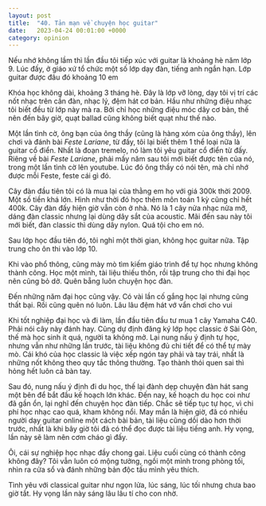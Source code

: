 ```yaml
---
layout: post
title:  "40. Tản mạn về chuyện học guitar"
date:   2023-04-24 00:01:00 +0000
category: opinion
---
```

Nếu nhớ không lầm thì lần đầu tôi tiếp xúc với guitar là khoảng hè năm lớp 9. Lúc đấy, ở giáo xứ tổ chức một số lớp dạy đàn, tiếng anh ngắn hạn. Lớp guitar được đâu đó khoảng 10 em 

Khóa học không dài, khoảng 3 tháng hè. Đây là lớp vỡ lòng, dạy tôi vị trí các nốt nhạc trên cần đàn, nhạc lý, đệm hát cơ bản. Hầu như những điệu nhạc tôi biết đều từ lớp này mà ra. Bởi chỉ học những điệu móc dây cơ bản, thế nên đến bây giờ, quạt ballad cũng không biết quạt như thế nào. 

Một lần tình cờ, ông bạn của ông thầy (cũng là hàng xóm của ông thầy), lên chơi và đánh bài *Feste Lariane*, từ đấy, tôi lại biết thêm 1 thể loại nữa là guitar cổ điển. Nhất là đoạn tremelo, nó làm tôi yêu guitar cổ điển từ đấy. Riêng về bài *Feste Lariane*, phải mấy năm sau tôi mới biết được tên của nó, trong một lần tình cờ lên youtube. Lúc đó ông thầy có nói tên, mà chỉ nhớ được mỗi Feste, feste cái gì đó. 

Cây đàn đầu tiên tôi có là mua lại của thằng em họ với giá 300k thời 2009. Một số tiền khá lớn. Hình như thời đó học thêm môn toán 1 kỳ cũng chỉ hết 400k. Cây đàn đấy hiện giờ vẫn còn ở nhà. Nó là 1 cây nửa nhạc nửa mỡ, dáng đàn classic nhưng lại dùng dây sắt của acoustic. Mãi đến sau này tôi mới biết, đàn classic thì dùng dây nylon. Quá tội cho em nó. 

Sau lớp học đầu tiên đó, tôi nghỉ một thời gian, không học guitar nữa. Tập trung cho ôn thi vào lớp 10. 

Khi vào phổ thông, cũng mày mò tìm kiếm giáo trình để tự học nhưng không thành công. Học một mình, tài liệu thiếu thốn, rồi tập trung cho thi đại học nên cũng bỏ dở. Quên bẵng luôn chuyện học đàn. 

Đến những năm đại học cũng vậy. Có vài lần cố gắng học lại nhưng cũng thất bại. Rồi cũng quên nó luôn. Lâu lâu đệm hát vớ vẩn chơi cho vui

Khi tốt nghiệp đại học và đi làm, lần đầu tiên đầu tư mua 1 cây Yamaha C40. Phải nói cây này đánh hay. Cũng dự định đăng ký lớp học classic ở Sài Gòn, thế mà học sinh ít quá, người ta không mở. Lại nung nấu ý định tự học, nhưng vẫn như những lần trước, tài liệu không đủ chi tiết để có thể tự mày mò. Cái khó của học classic là việc xếp ngón tay phải và tay trái, nhất là những nốt không theo quy tắc thông thường. Tạo thành thói quen sai thì hỏng hết luôn cả bàn tay. 

Sau đó, nung nấu ý định đi du học, thế lại đành dẹp chuyện đàn hát sang một bên để bắt đầu kế hoạch lớn khác. Đến nay, kế hoạch du học coi như đã gần ổn, lại nghĩ đến chuyện học đàn tiếp. Chắc sẽ tiếp tục tự học, vì chi phí học nhạc cao quá, kham không nổi. May mắn là hiện giờ, đã có nhiều người dạy guitar online một cách bài bản, tài liệu cũng dồi dào hơn thời trước, nhất là khi bây giờ tôi đã có thể đọc được tài liệu tiếng anh. Hy vọng, lần này sẽ làm nên cơm cháo gì đấy. 

Ôi, cái sự nghiệp học nhạc đầy chong gai. Liệu cuối cùng có thành công không đây? Tôi vẫn luôn có mộng tưởng, ngồi một mình trong phòng tối, nhìn ra cửa sổ và đánh những bản độc tấu mình yêu thích. 

Tình yêu với classical guitar như ngọn lửa, lúc sáng, lúc tối nhưng chưa bao giờ tắt. Hy vọng lần này sáng lâu lâu tí cho con nhờ.  
